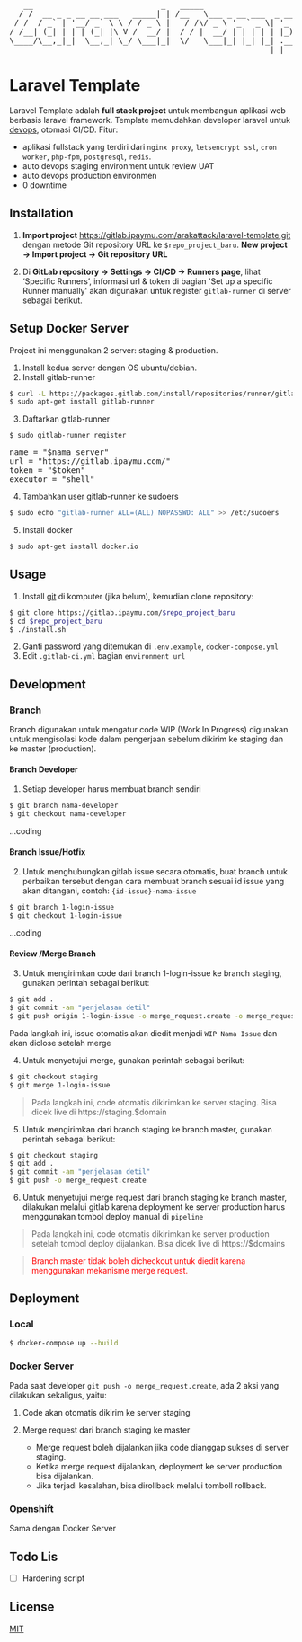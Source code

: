 <pre>
   __                           _   _____                     _       _       
  / /  __ _ _ __ __ ___   _____| | /__   \___ _ __ ___  _ __ | | __ _| |_ ___ 
 / /  / _` | '__/ _` \ \ / / _ \ |   / /\/ _ \ '_ ` _ \| '_ \| |/ _` | __/ _ \
/ /__| (_| | | | (_| |\ V /  __/ |  / / |  __/ | | | | | |_) | | (_| | ||  __/
\____/\__,_|_|  \__,_| \_/ \___|_|  \/   \___|_| |_| |_| .__/|_|\__,_|\__\___|
                                                       |_|                    
</pre>
# Laravel Template

Laravel Template adalah **full stack project** untuk membangun aplikasi web berbasis laravel framework. Template memudahkan developer laravel untuk [devops](https://en.wikipedia.org/wiki/DevOps), otomasi CI/CD.
Fitur:
- aplikasi fullstack yang terdiri dari `nginx proxy`, `letsencrypt ssl`, `cron worker`, `php-fpm`, `postgresql`, `redis`.
- auto devops staging environment untuk review UAT
- auto devops production environmen
- 0 downtime

## Installation

1. **Import project** https://gitlab.ipaymu.com/arakattack/laravel-template.git dengan metode Git repository URL ke `$repo_project_baru`. **New project → Import project → Git repository URL**

2. Di **GitLab repository → Settings → CI/CD → Runners page**, lihat ‘Specific Runners’, informasi url & token di bagian 'Set up a specific Runner manually' akan digunakan untuk register `gitlab-runner` di server sebagai berikut.
## Setup Docker Server
Project ini menggunakan 2 server: staging & production.
1. Install kedua server dengan OS ubuntu/debian.
2. Install gitlab-runner
```bash
$ curl -L https://packages.gitlab.com/install/repositories/runner/gitlab-runner/script.deb.sh | sudo bash
$ sudo apt-get install gitlab-runner
```
3. Daftarkan gitlab-runner
```bash
$ sudo gitlab-runner register
```
<pre>
name = "$nama_server"
url = "https://gitlab.ipaymu.com/"
token = "$token"
executor = "shell"
</pre>
4. Tambahkan user gitlab-runner ke sudoers
```bash
$ sudo echo "gitlab-runner ALL=(ALL) NOPASSWD: ALL" >> /etc/sudoers
```
5. Install docker
```bash
$ sudo apt-get install docker.io
```
## Usage

1. Install [git](https://git-scm.com/book/en/v2/Getting-Started-Installing-Git) di komputer (jika belum), kemudian clone repository:

```bash
$ git clone https://gitlab.ipaymu.com/$repo_project_baru
$ cd $repo_project_baru
$ ./install.sh
```
2. Ganti password yang ditemukan di `.env.example`, `docker-compose.yml`
3. Edit `.gitlab-ci.yml` bagian `environment url`
## Development

### Branch
Branch digunakan untuk mengatur code WIP (Work In Progress) digunakan untuk mengisolasi kode dalam pengerjaan sebelum dikirim ke staging dan ke master (production).
#### Branch Developer
1. Setiap developer harus membuat branch sendiri
   
```bash
$ git branch nama-developer
$ git checkout nama-developer
```
...coding
#### Branch Issue/Hotfix
2. Untuk menghubungkan gitlab issue secara otomatis, buat branch untuk perbaikan tersebut dengan cara membuat branch sesuai id issue yang akan ditangani, contoh: `{id-issue}-nama-issue`

```bash
$ git branch 1-login-issue
$ git checkout 1-login-issue
```
...coding
#### Review /Merge Branch
3. Untuk mengirimkan code dari branch 1-login-issue ke branch staging, gunakan perintah sebagai berikut:
```bash
$ git add .
$ git commit -am "penjelasan detil"
$ git push origin 1-login-issue -o merge_request.create -o merge_request.target=staging
```
Pada langkah ini, issue otomatis akan diedit menjadi `WIP Nama Issue` dan akan diclose setelah merge

4. Untuk menyetujui merge, gunakan perintah sebagai berikut:
```bash
$ git checkout staging
$ git merge 1-login-issue
```
>Pada langkah ini, code otomatis dikirimkan ke server staging. Bisa dicek live di https://staging.$domain

5. Untuk mengirimkan dari branch staging ke branch master, gunakan perintah sebagai berikut:
```bash
$ git checkout staging
$ git add .
$ git commit -am "penjelasan detil"
$ git push -o merge_request.create
```

6. Untuk menyetujui merge request dari branch staging ke branch master, dilakukan melalui gitlab karena deployment ke server production harus menggunakan tombol deploy manual di `pipeline`

>Pada langkah ini, code otomatis dikirimkan ke server production setelah tombol deploy dijalankan. Bisa dicek live di https://$domains

><span style="color:red">Branch master tidak boleh dicheckout untuk diedit karena menggunakan mekanisme merge request.</span>
## Deployment
### Local
```bash
$ docker-compose up --build
```

### Docker Server
Pada saat developer `git push -o merge_request.create`, ada 2 aksi yang dilakukan sekaligus, yaitu: 
1. Code akan otomatis dikirim ke server staging
2. Merge request dari branch staging ke master

   - Merge request boleh dijalankan jika code dianggap sukses di server staging.
   - Ketika merge request dijalankan, deployment ke server production bisa dijalankan.
   - Jika terjadi kesalahan, bisa dirollback melalui tomboll rollback.

### Openshift
Sama dengan Docker Server
## Todo Lis
- [ ] Hardening script
## License
[MIT](https://choosealicense.com/licenses/mit/)